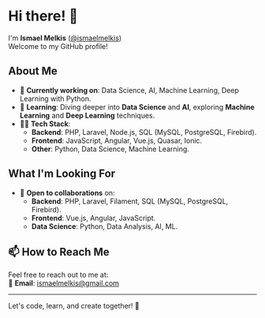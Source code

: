 # Hi there! 👋

I'm **Ismael Melkis** ([@ismaelmelkis](https://github.com/ismaelmelkis))  
Welcome to my GitHub profile!

## About Me
- 🔭 **Currently working on**: Data Science, AI, Machine Learning, Deep Learning with Python.
- 🌱 **Learning**: Diving deeper into **Data Science** and **AI**, exploring **Machine Learning** and **Deep Learning** techniques.
- 👨‍💻 **Tech Stack**: 
  - **Backend**: PHP, Laravel, Node.js, SQL (MySQL, PostgreSQL, Firebird).
  - **Frontend**: JavaScript, Angular, Vue.js, Quasar, Ionic.
  - **Other**: Python, Data Science, Machine Learning.
  
## What I'm Looking For
- 🤝 **Open to collaborations** on:
  - **Backend**: PHP, Laravel, Filament, SQL (MySQL, PostgreSQL, Firebird).
  - **Frontend**: Vue.js, Angular, JavaScript.
  - **Data Science**: Python, Data Analysis, AI, ML.
  
## 📫 How to Reach Me
Feel free to reach out to me at:  
📧 **Email**: [ismaelmelkis@gmail.com](mailto:ismaelmelkis@gmail.com)

---

Let's code, learn, and create together! 🚀
